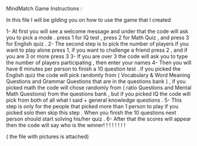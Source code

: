 MindMatch Game Instructions :

In this file I will be gilding you on how to use the game that I created 

1-	At first you will see a welcome message and under that the code will ask you to pick a mode . press 1 for IQ test , press 2 for Math Quiz , and press 3 for English quiz . 
2-	The second step is to pick the number of players if you want to play alone press 1, if you want to challenge a friend press 2 , and if you are 3 or more press 3 
3-	If you are over 3 the code will ask you to type the number of players participating , then enter your names 
4-	Then you will have 6 minutes per person to finish a 10 question test . if you picked the English quiz the code will pick randomly from ( Vocabulary & Word Meaning Questions and Grammar Questions that are in the questions bank ) , if you picked math the code will chose randomly from ( ratio Questions and Mental Math Questions) from the questions bank , but if you picked IQ the code will pick from both of all what I said + general knowledge questions . 
5-	This step is only for the people that picked more than 1 person to play if you picked solo then skip this step . When you finish the 10 questions next person should start solving his/her quiz . 
6-	After that the scores will appear then the code will say who is the winner! ! ! ! ! ! ! ! 

( the file with pictures is attached) 
